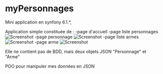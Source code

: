 # myPersonnages

Mini application en synfony 6.1.*,

Application simple constituée de :
  -page d'accueil
  -page liste personnages
  ![Screenshot](public\images\listePersonnage.png)
  -page personnage
  ![Screenshot](public\images\personnage.png)
  -page liste armes
  ![Screenshot](public\images\listeArmes.png)
  -page arme
  ![Screenshot](public\images\arme.png)
  
Elle ne contient pas de BDD, mais deux objets JSON "Personnage" et "Arme"

POO pour manipuler mes données en JSON
